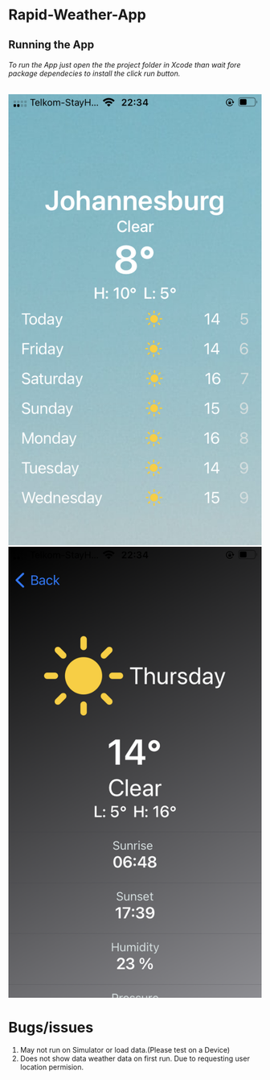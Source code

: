 # Rapid-Weather-App

## Running the App
###### To run the App just open the the project folder in Xcode than wait fore package dependecies to install the click run button.

![The San Juan Mountains are beautiful!](/screenshots/IMG_1214.PNG "San Juan Mountains")
![The San Juan Mountains are beautiful!](/screenshots/IMG_1215.PNG "San Juan Mountains")


# Bugs/issues

1. May not run on Simulator or load data.(Please test on a Device)
2. Does not show data weather data on first run. Due to requesting user location permision.
